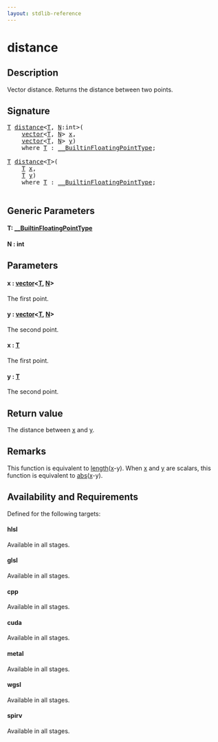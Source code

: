 ```yaml
---
layout: stdlib-reference
---
```


# distance

## Description

Vector distance. Returns the distance between two points.



## Signature 

<pre>
<a href="distance.md#typeparam-T" class="code_type">T</a> <a href="distance.md">distance</a>&lt;<a href="distance.md#typeparam-T" class="code_type">T</a>, <a href="distance.md#decl-N" class="code_var">N</a>:<span class="code_keyword">int</span>&gt;(
    <a href="../types/vector/index.md" class="code_type">vector</a>&lt;<a href="distance.md#typeparam-T" class="code_type">T</a>, <a href="distance.md#decl-N" class="code_var">N</a>&gt; <a href="distance.md#decl-x" class="code_param">x</a>,
    <a href="../types/vector/index.md" class="code_type">vector</a>&lt;<a href="distance.md#typeparam-T" class="code_type">T</a>, <a href="distance.md#decl-N" class="code_var">N</a>&gt; <a href="distance.md#decl-y" class="code_param">y</a>)
    <span class='code_keyword'>where</span> <a href="distance.md#typeparam-T" class="code_type">T</a> : <a href="../interfaces/0_builtinfloatingpointtype-029hm/index.md" class="code_type">__BuiltinFloatingPointType</a>;

<a href="distance.md#typeparam-T" class="code_type">T</a> <a href="distance.md">distance</a>&lt;<a href="distance.md#typeparam-T" class="code_type">T</a>&gt;(
    <a href="distance.md#typeparam-T" class="code_type">T</a> <a href="distance.md#decl-x" class="code_param">x</a>,
    <a href="distance.md#typeparam-T" class="code_type">T</a> <a href="distance.md#decl-y" class="code_param">y</a>)
    <span class='code_keyword'>where</span> <a href="distance.md#typeparam-T" class="code_type">T</a> : <a href="../interfaces/0_builtinfloatingpointtype-029hm/index.md" class="code_type">__BuiltinFloatingPointType</a>;

</pre>

## Generic Parameters

####  <a id="typeparam-T"></a>T: [\_\_BuiltinFloatingPointType](../interfaces/0_builtinfloatingpointtype-029hm/index.md)
####  <a id="decl-N"></a>N  : int

## Parameters

####  <a id="decl-x"></a>x  : [vector](../types/vector/index.md)\<[T](../types/vector/index.md#typeparam-T), [N](../types/vector/index.md#decl-N)\>
The first point.

####  <a id="decl-y"></a>y  : [vector](../types/vector/index.md)\<[T](../types/vector/index.md#typeparam-T), [N](../types/vector/index.md#decl-N)\>
The second point.

####  <a id="decl-x"></a>x  : [T](distance.md#typeparam-T)
The first point.

####  <a id="decl-y"></a>y  : [T](distance.md#typeparam-T)
The second point.


## Return value
The distance between <span class='code'><a href="distance.md#decl-x" class="code_param">x</a></span> and <span class='code'><a href="distance.md#decl-y" class="code_param">y</a></span>.

## Remarks
This function is equivalent to <span class='code'><a href="length.md">length</a>(<a href="length.md#decl-x" class="code_param">x</a>-y)</span>. When <span class='code'><a href="distance.md#decl-x" class="code_param">x</a></span> and <span class='code'><a href="distance.md#decl-y" class="code_param">y</a></span> are scalars, this function is equivalent to <span class='code'><a href="abs.md">abs</a>(<a href="abs.md#decl-x" class="code_param">x</a>-y)</span>.


## Availability and Requirements

Defined for the following targets:

#### hlsl
Available in all stages.

#### glsl
Available in all stages.

#### cpp
Available in all stages.

#### cuda
Available in all stages.

#### metal
Available in all stages.

#### wgsl
Available in all stages.

#### spirv
Available in all stages.




<script>
// Fix .md links to .html when on ReadTheDocs
if (window.location.hostname.includes('readthedocs') || 
    window.location.hostname.includes('rtfd.io')) {
  document.addEventListener('DOMContentLoaded', function() {
    const links = document.querySelectorAll('a');
    links.forEach(link => {
      if (link.getAttribute('href') && link.getAttribute('href').endsWith('.md')) {
        link.href = link.href.replace(/\.md($|#|\?)/, '.html$1');
      }
    });
  });
}
</script>
